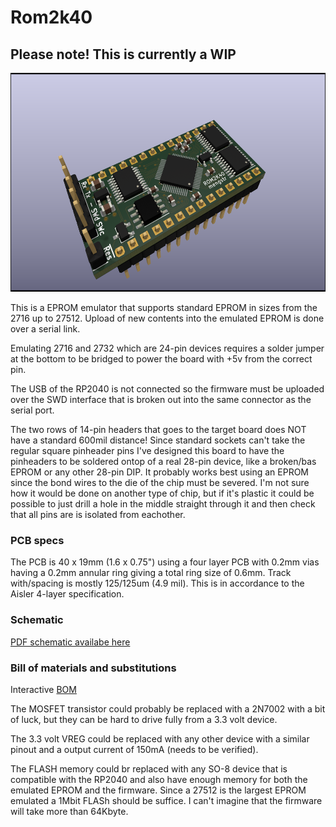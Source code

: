 # Rom2k40
## Please note! This is currently a WIP

<img src="https://github.com/mengstr/Rom2k40/blob/main/Images/Rom2k40-Side.png" height="350">

This is a EPROM emulator that supports standard EPROM in sizes from the 2716 up to 27512. Upload of new contents into the emulated EPROM is done over a serial link.

Emulating 2716 and 2732 which are 24-pin devices requires a solder jumper at the bottom to be bridged to power the board with +5v from the correct pin.

The USB of the RP2040 is not connected so the firmware must be uploaded over the SWD interface that is broken out into the same connector as the serial port.

The two rows of 14-pin headers that goes to the target board does NOT have a standard 600mil distance! Since standard sockets can't take the regular square pinheader pins I've designed this board to have the pinheaders to be soldered ontop of a real 28-pin device, like a broken/bas EPROM or any other 28-pin DIP. It probably works best using an EPROM since the bond wires to the die of the chip must be severed.  I'm not sure how it would be done on another type of chip, but if it's plastic it could be possible to just drill a hole in the middle straight through it and then check that all pins are is isolated from eachother.

### PCB specs

The PCB is 40 x 19mm (1.6 x 0.75") using a four layer PCB with 0.2mm vias having a 0.2mm annular ring giving a total ring size of 0.6mm. Track with/spacing is mostly 125/125um (4.9 mil). This is in accordance to the Aisler 4-layer specification.

### Schematic

[PDF schematic availabe here](https://github.com/mengstr/Rom2k40/raw/main/Images/Rom2k40.pdf)

### Bill of materials and substitutions

Interactive [BOM](http://htmlpreview.github.io/?https://github.com/mengstr/Rom2k40/blob/main/Bom/ibom.html)

The MOSFET transistor could probably be replaced with a 2N7002 with a bit of luck, but they can be hard to drive fully from a 3.3 volt device.

The 3.3 volt VREG could be replaced with any other device with a similar pinout and a output current of 150mA (needs to be verified).

The FLASH memory could br replaced with any SO-8 device that is compatible with the RP2040 and also have enough memory for both the emulated EPROM and the firmware. Since a 27512 is the largest EPROM emulated a 1Mbit FLASh should be suffice. I can't imagine that the firmware will take more than 64Kbyte.




